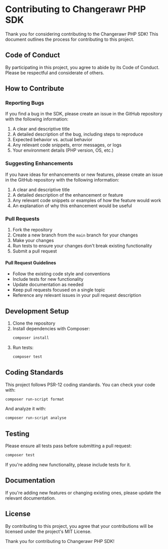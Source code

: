 # Contributing to Changerawr PHP SDK

Thank you for considering contributing to the Changerawr PHP SDK! This document outlines the process for contributing to this project.

## Code of Conduct

By participating in this project, you agree to abide by its Code of Conduct. Please be respectful and considerate of others.

## How to Contribute

### Reporting Bugs

If you find a bug in the SDK, please create an issue in the GitHub repository with the following information:

1. A clear and descriptive title
2. A detailed description of the bug, including steps to reproduce
3. Expected behavior vs. actual behavior
4. Any relevant code snippets, error messages, or logs
5. Your environment details (PHP version, OS, etc.)

### Suggesting Enhancements

If you have ideas for enhancements or new features, please create an issue in the GitHub repository with the following information:

1. A clear and descriptive title
2. A detailed description of the enhancement or feature
3. Any relevant code snippets or examples of how the feature would work
4. An explanation of why this enhancement would be useful

### Pull Requests

1. Fork the repository
2. Create a new branch from the `main` branch for your changes
3. Make your changes
4. Run tests to ensure your changes don't break existing functionality
5. Submit a pull request

#### Pull Request Guidelines

- Follow the existing code style and conventions
- Include tests for new functionality
- Update documentation as needed
- Keep pull requests focused on a single topic
- Reference any relevant issues in your pull request description

## Development Setup

1. Clone the repository
2. Install dependencies with Composer:
   ```bash
   composer install
   ```
3. Run tests:
   ```bash
   composer test
   ```

## Coding Standards

This project follows PSR-12 coding standards. You can check your code with:

```bash
composer run-script format
```

And analyze it with:

```bash
composer run-script analyse
```

## Testing

Please ensure all tests pass before submitting a pull request:

```bash
composer test
```

If you're adding new functionality, please include tests for it.

## Documentation

If you're adding new features or changing existing ones, please update the relevant documentation.

## License

By contributing to this project, you agree that your contributions will be licensed under the project's MIT License.

Thank you for contributing to Changerawr PHP SDK!